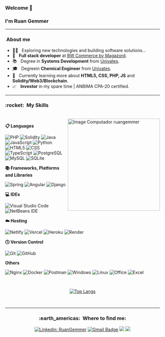 ### Welcome 👋

### I'm Ruan Gemmer
<hr>

<h3>&nbsp;About me </h3>

- 💪🏼 &nbsp; Exploring new technologies and building software solutions...
- 💼 &nbsp; **Full stack developer** at <a href="https://www.bwcommerce.com.br/">BW Commerce by Magazord</a>.
- 📚 &nbsp; Degree in **Systems Development** from <a href="https://www.univates.br/">Univates</a>.
- 🎓 &nbsp; Degreein **Chemical Engineer** from <a href="https://www.univates.br/">Univates</a>.
- 🌱 &nbsp; Currently learning more about **HTML5, CSS, PHP, JS** and **Solidity/Web3/Blockchain**.
- 📈 &nbsp; **Investor** in my spare time | ANBIMA CPA-20 certified.
<hr>


<h3> :rocket: &nbsp;My Skills </h3>
<br>
<img src="https://raw.githubusercontent.com/MicaelliMedeiros/micaellimedeiros/master/image/computer-illustration.png" min-width="300px" max-width="300px" width="300px" align="right" alt="Image Computador ruangemmer">


  **📋 Languages**

  ![PHP](https://img.shields.io/badge/php-%23777BB4.svg?style=for-the-badge&logo=php&logoColor=white)
  ![Solidity](https://img.shields.io/badge/Solidity-%23363636.svg?style=for-the-badge&logo=solidity&logoColor=white)
  ![Java](https://img.shields.io/badge/java-%23ED8B00.svg?style=for-the-badge&logo=openjdk&logoColor=white)
  ![JavaScript](https://img.shields.io/badge/JavaScript-F7DF1E?style=for-the-badge&logo=javascript&logoColor=black)
  ![Python](https://img.shields.io/badge/Python-14354C?style=for-the-badge&logo=python&logoColor=white)
  ![HTML5](https://img.shields.io/badge/HTML5-E34F26?style=for-the-badge&logo=html5&logoColor=white)
  ![CSS](https://img.shields.io/badge/CSS3-1572B6?style=for-the-badge&logo=css3&logoColor=white)
  ![TypeScript](https://img.shields.io/badge/typescript-%23007ACC.svg?style=for-the-badge&logo=typescript&logoColor=white)
  ![PostgreSQL](https://img.shields.io/badge/PostgreSQL-316192?style=for-the-badge&logo=postgresql&logoColor=white)
  ![MySQL](https://img.shields.io/badge/mysql-%2300f.svg?style=for-the-badge&logo=mysql&logoColor=white)
  ![SQLite](https://img.shields.io/badge/sqlite-%2307405e.svg?style=for-the-badge&logo=sqlite&logoColor=white)
    
  **📚 Frameworks, Platforms and Libraries**
  
  ![Spring](https://img.shields.io/badge/Spring-6DB33F?style=for-the-badge&logo=spring&logoColor=white)
  ![Angular](https://img.shields.io/badge/angular-%23DD0031.svg?style=for-the-badge&logo=angular&logoColor=white)
  ![Django](https://img.shields.io/badge/django-%23092E20.svg?style=for-the-badge&logo=django&logoColor=white)
 
  **💻 IDEs**
  
  ![Visual Studio Code](https://img.shields.io/badge/Visual%20Studio%20Code-0078d7.svg?style=for-the-badge&logo=visual-studio-code&logoColor=white)
  ![NetBeans IDE](https://img.shields.io/badge/NetBeansIDE-1B6AC6.svg?style=for-the-badge&logo=apache-netbeans-ide&logoColor=white)


  **☁️ Hosting**
  
  ![Netlify](https://img.shields.io/badge/Netlify-00C7B7?style=for-the-badge&logo=netlify&logoColor=white)
  ![Vercel](https://img.shields.io/badge/vercel-%23000000.svg?style=for-the-badge&logo=vercel&logoColor=white)
  ![Heroku](https://img.shields.io/badge/heroku-%23430098.svg?style=for-the-badge&logo=heroku&logoColor=white)
  ![Render](https://img.shields.io/badge/Render-%46E3B7.svg?style=for-the-badge&logo=render&logoColor=white)
  
  
  **🕓 Version Control**
  
  ![Git](https://img.shields.io/badge/Git-E34F26?style=for-the-badge&logo=git&logoColor=white)
  ![GitHub](https://img.shields.io/badge/GitHub-100000?style=for-the-badge&logo=github&logoColor=white)

  **Others**
  
  ![Nginx](https://img.shields.io/badge/nginx-%23009639.svg?style=for-the-badge&logo=nginx&logoColor=white)
  ![Docker](https://img.shields.io/badge/docker-%230db7ed.svg?style=for-the-badge&logo=docker&logoColor=white)
  ![Postman](https://img.shields.io/badge/Postman-FF6C37?style=for-the-badge&logo=postman&logoColor=white)
  ![Windows](https://img.shields.io/badge/Windows-017AD7?style=for-the-badge&logo=windows&logoColor=white)
  ![Linux](https://img.shields.io/badge/Linux-E34F26?style=for-the-badge&logo=linux&logoColor=black)
  ![Office](https://img.shields.io/badge/Microsoft_Office-D83B01?style=for-the-badge&logo=microsoft-office&logoColor=white)
  ![Excel](https://img.shields.io/badge/Microsoft_Excel-217346?style=for-the-badge&logo=microsoft-excel&logoColor=white)
  
<br>


<div align = "center">
  
[![Top Langs](https://github-readme-stats.vercel.app/api/top-langs/?username=ruangemmer&layout=pie)](https://github.com/ruangemmer/github-readme-stats)

<br>
<hr>

<h3> :earth_americas: &nbsp;Where to find me: </h3> 

[![Linkedin: RuanGemmer](https://img.shields.io/badge/-Linkedin-blue?style=flat-square&logo=Linkedin&logoColor=white&link=https://www.linkedin.com/in/ruangemmer/)](https://www.linkedin.com/in/ruangemmer/)
[![Gmail Badge](https://img.shields.io/badge/-Email-006bed?style=flat-square&logo=Gmail&logoColor=white&link=mailto:ruangemmer@hotmail.com)](mailto:ruangemmer@hotmail.com)
 <a href="https://api.whatsapp.com/send?phone=5551996861867" alt="WhatsApp">
  <img src="https://img.shields.io/badge/-WhatsApp-25d366?style=flat-square&labelColor=25d366&logo=whatsapp&logoColor=white&link=https://api.whatsapp.com/send?phone=5551996861867"/></a>
  <a href="https://www.instagram.com/ruangemmer/" alt="Instagram">
  <img src="https://img.shields.io/badge/-Instagram-DF0174?style=flat-square&labelColor=DF0174&logo=instagram&logoColor=white&link=https://www.instagram.com/ruangemmer/"/></a>
</p>
